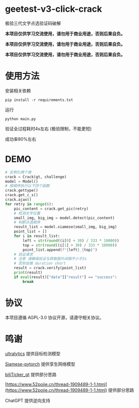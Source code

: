 # geetest-v3-click-crack
极验三代文字点选验证码破解

**本项目仅供学习交流使用，请勿用于商业用途，否则后果自负。**

**本项目仅供学习交流使用，请勿用于商业用途，否则后果自负。**

**本项目仅供学习交流使用，请勿用于商业用途，否则后果自负。**

# 使用方法

安装相关依赖

```commandline
pip install -r requirements.txt
```
运行

```commandline
python main.py
```

验证全过程耗时4s左右 (极验限制，不能更短)

成功率80%左右

# DEMO

``` python
# 实例化两个类
crack = Crack(gt, challenge)
model = Model()
# 按顺序执行以下四个函数
crack.gettype()
crack.get_c_s()
crack.ajax()
for retry in range(6):
    pic_content = crack.get_pic(retry)
    # 检测文字位置
    small_img, big_img = model.detect(pic_content)
    # 判断点选顺序
    result_list = model.siamese(small_img, big_img)
    point_list = []
    for i in result_list:
        left = str(round((i[0] + 30) / 333 * 10000))
        top = str(round((i[1] + 30) / 333 * 10000))
        point_list.append(f"{left}_{top}")
    # 验证请求
    # 注意 请确保验证与获取图片间隔不小于2s
    # 否则会报 duration short
    result = crack.verify(point_list)
    print(result)
    if eval(result)["data"]["result"] == "success":
        break
```

# 协议
本项目遵循 AGPL-3.0 协议开源，请遵守相关协议。

# 鸣谢
[ultralytics](https://github.com/ultralytics/ultralytics/) 提供目标检测模型

[Siamese-pytorch](https://github.com/bubbliiiing/Siamese-pytorch) 提供孪生网络模型

[biliTicker_gt](https://github.com/Amorter/biliTicker_gt) 提供部分思路

[https://www.52pojie.cn/thread-1909489-1-1.html](https://www.52pojie.cn/thread-1909489-1-1.html) 提供部分思路

ChatGPT 提供逆向支持
